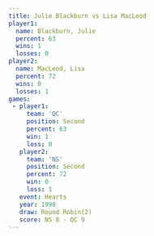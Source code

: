 ```yaml
---
title: Julie Blackburn vs Lisa MacLeod
player1:                
  name: Blackburn, Julie
  percent: 63           
  wins: 1               
  losses: 0             
player2:                
  name: MacLeod, Lisa   
  percent: 72           
  wins: 0               
  losses: 1             
games:
 - player1:          
     team: 'QC'      
     position: Second
     percent: 63     
     win: 1          
     loss: 0         
   player2:          
     team: 'NS'      
     position: Second
     percent: 72     
     win: 0          
     loss: 1         
   event: Hearts       
   year: 1998          
   draw: Round Robin(2)
   score: NS 8 - QC 9  
---
```

